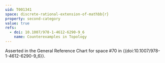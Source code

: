 ```yaml
---
uid: T001341
space: discrete-rational-extension-of-mathbb{r}
property: second-category
value: true
refs:
  - doi: 10.1007/978-1-4612-6290-9_6
    name: Counterexamples in Topology
---
```

Asserted in the General Reference Chart for space #70 in
{{doi:10.1007/978-1-4612-6290-9_6}}.
